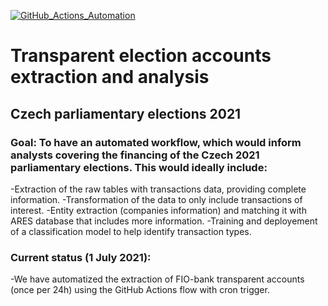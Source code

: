 [![GitHub_Actions_Automation](https://github.com/opop999/transparent_election_accounts/actions/workflows/main.yml/badge.svg)](https://github.com/opop999/transparent_election_accounts/actions/workflows/main.yml)

# Transparent election accounts extraction and analysis
## Czech parliamentary elections 2021

### Goal: To have an automated workflow, which would inform analysts covering the financing of the Czech 2021 parliamentary elections. This would ideally include:
-Extraction of the raw tables with transactions data, providing complete information.
-Transformation of the data to only include transactions of interest.
-Entity extraction (companies information) and matching it with ARES database that includes more information.
-Training and deployement of a classification model to help identify transaction types. 

### Current status (1 July 2021):
-We have automatized the extraction of FIO-bank transparent accounts (once per 24h) using the GitHub Actions flow with cron trigger.

